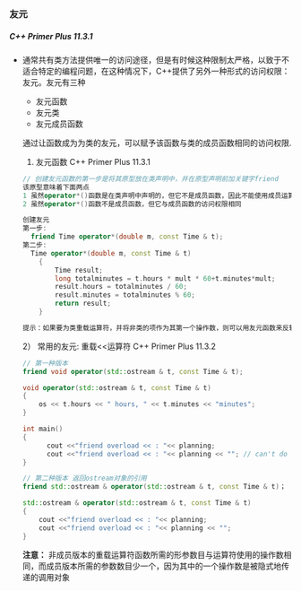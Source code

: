 ### 友元

##### C++ Primer Plus 11.3.1

+ 通常共有类方法提供唯一的访问途径，但是有时候这种限制太严格，以致于不适合特定的编程问题，在这种情况下，C++提供了另外一种形式的访问权限：友元。友元有三种

  + 友元函数
  + 友元类
  + 友元成员函数

  通过让函数成为为类的友元，可以赋予该函数与类的成员函数相同的访问权限.

  

  1) 友元函数 C++ Primer Plus 11.3.1

  ~~~C++
  // 创建友元函数的第一步是将其原型放在类声明中，并在原型声明前加关键字friend
  该原型意味着下面两点
  1 虽然operator*()函数是在类声明中声明的，但它不是成员函数，因此不能使用成员运算符调用
  2 虽然operator*()函数不是成员函数，但它与成员函数的访问权限相同
  
  创建友元
  第一步: 
  	friend Time operator*(double m, const Time & t);
  第二步:
  	Time operator*(double m, const Time & t)
      {
          Time result;
          long totalminutes = t.hours * mult * 60+t.minutes*mult;
          result.hours = totalminutes / 60;
          result.minutes = totalminutes % 60;
          return result;
      }
  
  提示：如果要为类重载运算符，并将非类的项作为其第一个操作数，则可以用友元函数来反转操作数的顺序
  ~~~

  

  2） 常用的友元: 重载<<运算符 C++ Primer Plus 11.3.2

  ~~~C++
  // 第一种版本
  friend void operator(std::ostream & t, const Time & t);
  
  void operator(std::ostream & t, const Time & t)
  {
      os << t.hours << " hours, " << t.minutes << "minutes";
  }
  
  int main()
  {
      	cout <<"friend overload << : "<< planning;
      	cout <<"friend overload << : "<< planning << ""; // can't do
  }
  
  // 第二种版本 返回ostream对象的引用
  friend std::ostream & operator(std::ostream & t, const Time & t)；
  
  std::ostream & operator(std::ostream & t, const Time & t)
  {
      cout <<"friend overload << : "<< planning;
      cout <<"friend overload << : "<< planning << "";
  }
  
  ~~~

  **注意：** 非成员版本的重载运算符函数所需的形参数目与运算符使用的操作数相同，而成员版本所需的参数数目少一个，因为其中的一个操作数是被隐式地传递的调用对象

  

  

  

  

  

  

  

